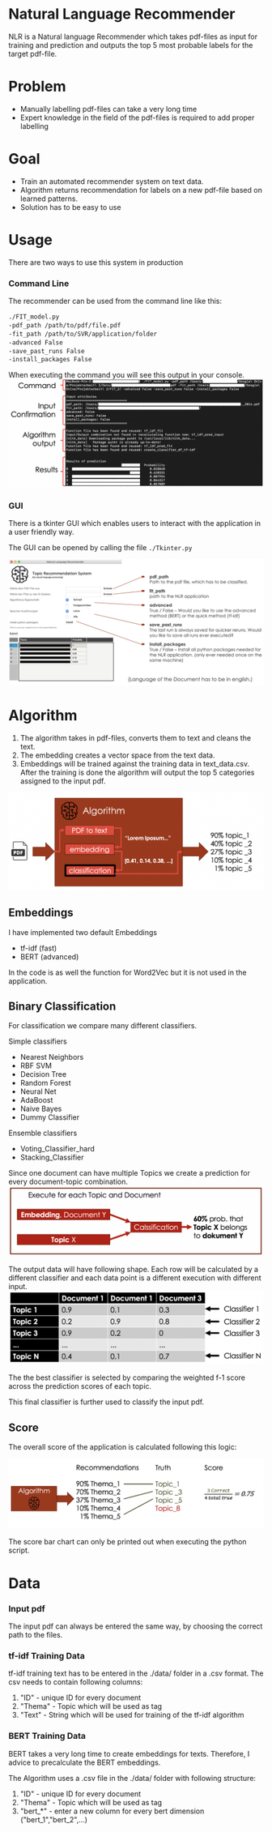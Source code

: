 # Natural Language Recommender

NLR is a Natural language Recommender which takes pdf-files as input for training and prediction and outputs the top 5 most probable labels for the target pdf-file.

# Problem

  - Manually labelling pdf-files can take a very long time
  - Expert knowledge in the field of the pdf-files is required to add proper labelling

# Goal

  - Train an automated recommender system on text data.
  - Algorithm returns recommendation for labels on a new pdf-file based on learned patterns.
  - Solution has to be easy to use

# Usage
There are two ways to use this system in production
### Command Line
The recommender can be used from the command line like this:
```bash
./FIT_model.py
-pdf_path /path/to/pdf/file.pdf
-fit_path /path/to/SVR/application/folder
-advanced False
-save_past_runs False
-install_packages False
```
When executing the command you will see this output in your console.
![Command Line](.pictures/command_line.png)
### GUI
There is a tkinter GUI which enables users to interact with the application in a user friendly way.

The GUI can be opened by calling the file `./Tkinter.py`

![Tkinter GUI](.pictures/gui.png)




# Algorithm
1. The algorithm takes in pdf-files, converts them to text and cleans the text.
2. The embedding creates a vector space from the text data.  
3. Embeddings will be trained against the training data in text_data.csv. After the training is done the algorithm will output the top 5 categories assigned to the input pdf.

![Architecture of algorithm](.pictures/algorithm.png)

## Embeddings
I have implemented two default Embeddings
  * tf-idf (fast)
  * BERT (advanced)

In the code is as well the function for Word2Vec but it is not used in the application.

## Binary Classification
For classification we compare many different classifiers.

Simple classifiers
* Nearest Neighbors
* RBF SVM
* Decision Tree
* Random Forest
* Neural Net
* AdaBoost
* Naive Bayes
* Dummy Classifier  

Ensemble classifiers
* Voting_Classifier_hard
* Stacking_Classifier

Since one document can have multiple Topics we create a prediction for every document-topic combination.
![Architecture of algorithm](.pictures/algorithm3.png)

The output data will have following shape. Each row will be calculated by a different classifier and each data point is a different execution with different input.
![Architecture of algorithm](.pictures/algorithm4.png)

The the best classifier is selected by comparing the weighted f-1 score across the prediction scores of each topic.

This final classifier is further used to classify the input pdf.

## Score
The overall score of the application is calculated following this logic:

![Architecture of algorithm](.pictures/score.png)

The score bar chart can only be printed out when executing the python script.

# Data

### Input pdf
The input pdf can always be entered the same way, by choosing the correct path to the files.

### tf-idf Training Data
tf-idf training text has to be entered in the ./data/ folder in a .csv format.
The csv needs to contain following columns:
1. "ID" - unique ID for every document
2. "Thema" - Topic which will be used as tag
3. "Text" - String which will be used for training of the tf-idf algorithm

### BERT Training Data
BERT takes a very long time to create embeddings for texts. Therefore, I advice to precalculate the BERT embeddings.

The Algorithm uses a .csv file in the ./data/ folder with following structure:
1. "ID" - unique ID for every document
2. "Thema" - Topic which will be used as tag
3. "bert_*" - enter a new column for every bert dimension ("bert_1","bert_2",...)